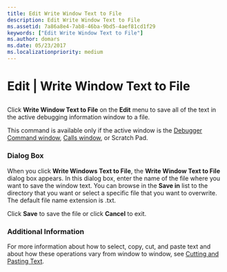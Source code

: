 ```yaml
---
title: Edit Write Window Text to File
description: Edit Write Window Text to File
ms.assetid: 7a86a8e4-7ab8-46ba-9bd5-4aef81cd1f29
keywords: ["Edit Write Window Text to File"]
ms.author: domars
ms.date: 05/23/2017
ms.localizationpriority: medium
---
```


# Edit | Write Window Text to File


## <span id="ddk_edit_write_window_text_to_file_dbg"></span><span id="DDK_EDIT_WRITE_WINDOW_TEXT_TO_FILE_DBG"></span>


Click **Write Window Text to File** on the **Edit** menu to save all of the text in the active debugging information window to a file.

This command is available only if the active window is the [Debugger Command window](debugger-command-window.md), [Calls window](calls-window.md), or Scratch Pad.

### <span id="dialog_box"></span><span id="DIALOG_BOX"></span>Dialog Box

When you click **Write Windows Text to File**, the **Write Window Text to File** dialog box appears. In this dialog box, enter the name of the file where you want to save the window text. You can browse in the **Save in** list to the directory that you want or select a specific file that you want to overwrite. The default file name extension is .txt.

Click **Save** to save the file or click **Cancel** to exit.

### <span id="additional_information"></span><span id="ADDITIONAL_INFORMATION"></span>Additional Information

For more information about how to select, copy, cut, and paste text and about how these operations vary from window to window, see [Cutting and Pasting Text](cutting-and-pasting-text.md).

 

 





